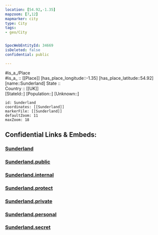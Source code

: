 ```yaml
---
location: [54.92,-1.35] 
mapzoom: [7,12] 
mapmarker: city 
type: City
tags:
- geo/City


SpocWebEntityId: 34669
isDeleted: false
confidential: public

---
```

#is_a_/Place  
#is_a_ :: [[Place]] 
[has_place_longitude::-1.35] 
[has_place_latitude::54.92] 
[name::Sunderland] 
State ::  
Country :: [[UK]]  
[StateId::] 
[Population::] 
[Unknown::] 


```leaflet
id: Sunderland
coordinates: [[Sunderland]] 
markerFile: [[Sunderland]] 
defaultZoom: 11 
maxZoom: 18
```


## Confidential Links & Embeds: 

### [Sunderland](/_Standards/Earth/Continent/Europe/Europe~North/UK/England/Regions~England/North_East_England/Sunderland,County/Sunderland.md) 

### [Sunderland.public](/_public/Earth/Continent/Europe/Europe~North/UK/England/Regions~England/North_East_England/Sunderland,County/Sunderland.public.md) 

### [Sunderland.internal](/_internal/Earth/Continent/Europe/Europe~North/UK/England/Regions~England/North_East_England/Sunderland,County/Sunderland.internal.md) 

### [Sunderland.protect](/_protect/Earth/Continent/Europe/Europe~North/UK/England/Regions~England/North_East_England/Sunderland,County/Sunderland.protect.md) 

### [Sunderland.private](/_private/Earth/Continent/Europe/Europe~North/UK/England/Regions~England/North_East_England/Sunderland,County/Sunderland.private.md) 

### [Sunderland.personal](/_personal/Earth/Continent/Europe/Europe~North/UK/England/Regions~England/North_East_England/Sunderland,County/Sunderland.personal.md) 

### [Sunderland.secret](/_secret/Earth/Continent/Europe/Europe~North/UK/England/Regions~England/North_East_England/Sunderland,County/Sunderland.secret.md)

